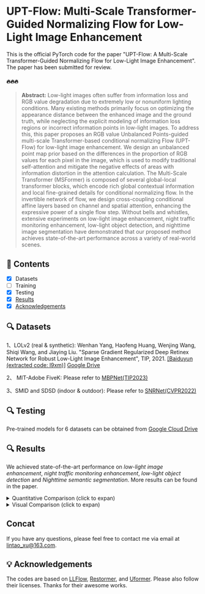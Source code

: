 # UPT-Flow: Multi-Scale Transformer-Guided Normalizing Flow for Low-Light Image Enhancement

This is the official PyTorch code for the paper "UPT-Flow: A Multi-Scale Transformer-Guided Normalizing Flow for Low-Light Image Enhancement". The paper has been submitted for review.

#### 🔥🔥🔥 

> **Abstract:** Low-light images often suffer from information loss and RGB value degradation due to extremely low or nonuniform lighting conditions. Many existing methods primarily focus on optimizing the appearance distance between the enhanced image and the ground truth, while neglecting the explicit modeling of information loss regions or incorrect information points in low-light images. To address this, this paper proposes an RGB value Unbalanced Points-guided multi-scale Transformer-based conditional normalizing Flow (UPT-Flow) for low-light image enhancement. We design an unbalanced point map prior based on the differences in the proportion of RGB values for each pixel in the image, which is used to modify traditional self-attention and mitigate the negative effects of areas with information distortion in the attention calculation. The Multi-Scale Transformer (MSFormer) is composed of several global-local transformer blocks, which encode rich global contextual information and local fine-grained details for conditional normalizing flow. In the invertible network of flow, we design cross-coupling conditional affine layers based on channel and spatial attention, enhancing the expressive power of a single flow step. Without bells and whistles, extensive experiments on low-light image enhancement, night traffic monitoring enhancement, low-light object detection, and nighttime image segmentation have demonstrated that our proposed method achieves state-of-the-art performance across a variety of real-world scenes. 


## 🔗 Contents

- [x] Datasets
- [ ] Training
- [x] Testing
- [x] [Results](https://github.com/ChunmingHe/Reti-Diff/blob/main/README.md#-results)
- [x] [Acknowledgements](https://github.com/ChunmingHe/Reti-Diff/blob/main/README.md#-acknowledgements)

## 🔍 Datasets

1、LOLv2 (real & synthetic): Wenhan Yang, Haofeng Huang, Wenjing Wang, Shiqi Wang, and Jiaying Liu. "Sparse Gradient Regularized Deep Retinex Network for Robust Low-Light Image Enhancement", TIP, 2021. [[Baiduyun (extracted code: l9xm)]](https://pan.baidu.com/s/1U9ePTfeLlnEbr5dtI1tm5g) [Google Drive](https://drive.google.com/file/d/1dzuLCk9_gE2bFF222n3-7GVUlSVHpMYC/view?usp=sharing) 

2、 MIT-Adobe FiveK: Please refer to [MBPNet(TIP2023)](https://github.com/kbzhang0505/MBPNet)

3、SMID and SDSD (indoor & outdoor): Please refer to [SNRNet(CVPR2022)](https://github.com/dvlab-research/SNR-Aware-Low-Light-Enhance)

## 🔍 Testing

Pre-trained models for 6 datasets can be obtained from [Google Cloud Drive](https://drive.google.com/drive/folders/1kc1gYk3oTNkV-wZuqUjcZDNbZXqwq5Np?usp=sharing)

## 🔍 Results

We achieved state-of-the-art performance on *low-light image enhancement*, *night traffic monitoring enhancement*, *low-light object detection* and *Nighttime semantic segmentation*. More results can be found in the paper.

<details>
<summary>Quantitative Comparison (click to expan)</summary>


  <p align="center">
  <img width="900" src="figs/table1.png">
	</p>

  <p align="center">
  <img width="500" src="figs/table2.png">

  <p align="center">
  <img width="500" src="figs/table3.png">
	</p>
  </details>

<details>
<summary>Visual Comparison (click to expan)</summary>


  <p align="center">
  <img width="900" src="figs/fig6.png">
	</p>

  <p align="center">
  <img width="900" src="figs/fig7.png">
	</p>

  <p align="center">
  <img width="900" src="figs/fig8.png">
	</p>

   <p align="center">
  <img width="900" src="figs/fig11.png">
	</p>
 
  </details>

## Concat

If you have any questions, please feel free to contact me via email at lintao_xu@163.com.

## 💡 Acknowledgements
The codes are based on [LLFlow](https://github.com/wyf0912/LLFlow), [Restormer](https://github.com/swz30/Restormer), and [Uformer](https://github.com/ZhendongWang6/Uformer). Please also follow their licenses. Thanks for their awesome works.


